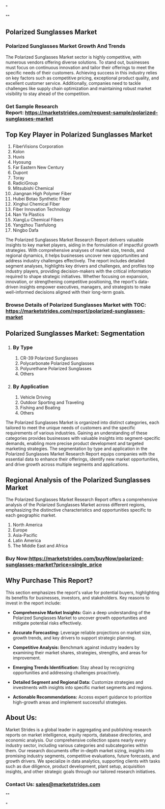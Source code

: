   <p>"</p>
<p>""</p>
<h2>Polarized Sunglasses Market</h2>
<h3>Polarized Sunglasses Market Growth And Trends</h3>
<p>The Polarized Sunglasses Market sector is highly competitive, with numerous vendors offering diverse solutions. To stand out, businesses must focus on continuous innovation and tailor their offerings to meet the specific needs of their customers. Achieving success in this industry relies on key factors such as competitive pricing, exceptional product quality, and excellent customer service. Additionally, companies need to tackle challenges like supply chain optimization and maintaining robust market visibility to stay ahead of the competition.</p>
<h3><strong>Get Sample Research Report:</strong>&nbsp;<a href="https://marketstrides.com/request-sample/polarized-sunglasses-market">https://marketstrides.com/request-sample/polarized-sunglasses-market</a></h3>
<h2>Top Key Player in Polarized Sunglasses Market</h2>
<ol>
<li>FiberVisions Corporation</li>
<li>Kolon</li>
<li>Huvis</li>
<li>Hyosung</li>
<li>Far Eastern New Century</li>
<li>Dupont</li>
<li>Toray</li>
<li>RadiciGroup</li>
<li>Mitsubishi Chemical</li>
<li>Jiangnan High Polymer Fiber</li>
<li>Hubei Botao Synthetic Fiber</li>
<li>Xinghui Chemical Fiber</li>
<li>Fiber Innovation Technology</li>
<li>Nan Ya Plastics</li>
<li>XiangLu Chemical Fibers</li>
<li>Yangzhou Tianfulong</li>
<li>Ningbo Dafa</li>
</ol>
<p>The Polarized Sunglasses Market Research Report delivers valuable insights to key market players, aiding in the formulation of impactful growth strategies. With comprehensive analyses of market size, trends, and regional dynamics, it helps businesses uncover new opportunities and address industry challenges effectively. The report includes detailed segment analyses, highlights key drivers and challenges, and profiles top industry players, providing decision-makers with the critical information required to shape strategic initiatives. Whether focusing on expansion, innovation, or strengthening competitive positioning, the report's data-driven insights empower executives, managers, and strategists to make well-informed decisions aligned with their long-term goals.</p>
<h3><strong>Browse Details of Polarized Sunglasses Market with TOC:</strong> <a href="https://marketstrides.com/report/polarized-sunglasses-market">https://marketstrides.com/report/polarized-sunglasses-market</a></h3>
<h2>Polarized Sunglasses Market: Segmentation</h2>
<ol>
<li>
<h3>By Type</h3>
<ol>
<li>CR-39 Polarized Sunglasses</li>
<li>Polycarbonate Polarized Sunglasses</li>
<li>Polyurethane Polarized Sunglasses</li>
<li>Others</li>
</ol>
</li>
<li>
<h3>By Application</h3>
<ol>
<li>Vehicle Driving</li>
<li>Outdoor Sporting and Traveling</li>
<li>Fishing and Boating</li>
<li>Others</li>
</ol>
</li>
</ol>
<p>The Polarized Sunglasses Market is organized into distinct categories, each tailored to meet the unique needs of customers and the specific requirements of various industries. Gaining an understanding of these categories provides businesses with valuable insights into segment-specific demands, enabling more precise product development and targeted marketing strategies. The segmentation by type and application in the Polarized Sunglasses Market Research Report equips companies with the essential data to enhance their offerings, identify new market opportunities, and drive growth across multiple segments and applications.</p>
<h2>Regional Analysis of the Polarized Sunglasses Market</h2>
<p>The Polarized Sunglasses Market Research Report offers a comprehensive analysis of the Polarized Sunglasses Market across different regions, emphasizing the distinctive characteristics and opportunities specific to each geographic market.</p>
<ol>
<li>North America</li>
<li>Europe</li>
<li>Asia-Pacific</li>
<li>Latin America</li>
<li>The Middle East and Africa</li>
</ol>
<h3><strong>Buy Now:<a href="https://marketstrides.com/buyNow/polarized-sunglasses-market?price=single_price">https://marketstrides.com/buyNow/polarized-sunglasses-market?price=single_price</a></strong></h3>
<h2>Why Purchase This Report?</h2>
<p>This section emphasizes the report's value for potential buyers, highlighting its benefits for businesses, investors, and stakeholders. Key reasons to invest in the report include:</p>
<ul>
<li><strong>Comprehensive Market Insights:</strong> Gain a deep understanding of the Polarized Sunglasses Market to uncover growth opportunities and mitigate potential risks effectively.</li>
</ul>
<ul>
<li><strong>Accurate Forecasting:</strong> Leverage reliable projections on market size, growth trends, and key drivers to support strategic planning.</li>
</ul>
<ul>
<li><strong>Competitive Analysis:</strong> Benchmark against industry leaders by examining their market shares, strategies, strengths, and areas for improvement.</li>
</ul>
<ul>
<li><strong>Emerging Trends Identification:</strong> Stay ahead by recognizing opportunities and addressing challenges proactively.</li>
</ul>
<ul>
<li><strong>Detailed Segment and Regional Data:</strong> Customize strategies and investments with insights into specific market segments and regions.</li>
</ul>
<ul>
<li><strong>Actionable Recommendations:</strong> Access expert guidance to prioritize high-growth areas and implement successful strategies.</li>
</ul>
<h2>About Us:</h2>
<p>Market Strides is a global leader in aggregating and publishing research reports on market intelligence, equity reports, database directories, and economic analysis. Our comprehensive collection spans nearly every industry sector, including various categories and subcategories within them. Our research documents offer in-depth market sizing, insights into promising industry segments, competitive evaluations, future forecasts, and growth drivers. We specialize in data analytics, supporting clients with tasks such as due diligence, product development, plant setup, acquisition insights, and other strategic goals through our tailored research initiatives.</p>
<h3><strong>Contact Us: <a href="mailto:sales@marketstrides.com">sales@marketstrides.com</a></strong></h3>
<p>""</p>
<p>"</p>

